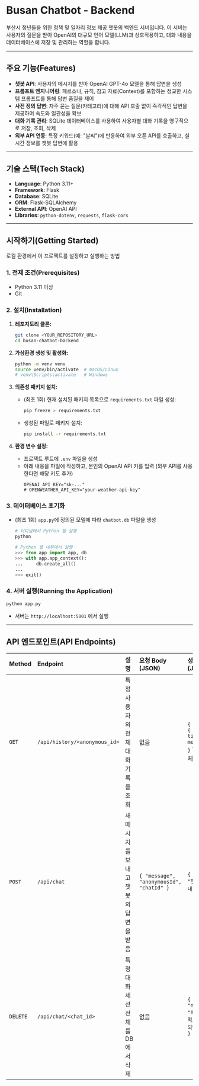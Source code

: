 #  Busan Chatbot - Backend

부산시 청년들을 위한 정책 및 일자리 정보 제공 챗봇의 백엔드 서버입니다. 이 서버는 사용자의 질문을 받아 OpenAI의 대규모 언어 모델(LLM)과 상호작용하고, 대화 내용을 데이터베이스에 저장 및 관리하는 역할을 합니다.

---

## 주요 기능(Features)

-   **챗봇 API**: 사용자의 메시지를 받아 OpenAI GPT-4o 모델을 통해 답변을 생성
-   **프롬프트 엔지니어링**: 페르소나, 규칙, 참고 자료(Context)를 포함하는 정교한 시스템 프롬프트를 통해 답변 품질을 제어
-   **사전 정의 답변**: 자주 묻는 질문(카테고리)에 대해 API 호출 없이 즉각적인 답변을 제공하여 속도와 일관성을 확보
-   **대화 기록 관리**: SQLite 데이터베이스를 사용하여 사용자별 대화 기록을 영구적으로 저장, 조회, 삭제
-   **외부 API 연동**: 특정 키워드(예: "날씨")에 반응하여 외부 오픈 API를 호출하고, 실시간 정보를 챗봇 답변에 활용

---

## 기술 스택(Tech Stack)

-   **Language**: Python 3.11+
-   **Framework**: Flask
-   **Database**: SQLite
-   **ORM**: Flask-SQLAlchemy
-   **External API**: OpenAI API
-   **Libraries**: `python-dotenv`, `requests`, `flask-cors`

---

## 시작하기(Getting Started)

로컬 환경에서 이 프로젝트를 설정하고 실행하는 방법

### 1. 전제 조건(Prerequisites)

-   Python 3.11 이상
-   Git

### 2. 설치(Installation)

1.  **레포지토리 클론:**
    ```bash
    git clone <YOUR_REPOSITORY_URL>
    cd busan-chatbot-backend
    ```

2.  **가상환경 생성 및 활성화:**
    ```bash
    python -m venv venv
    source venv/bin/activate  # macOS/Linux
    # venv\Scripts\activate   # Windows
    ```

3.  **의존성 패키지 설치:**
    * (최초 1회) 현재 설치된 패키지 목록으로 `requirements.txt` 파일 생성:
        ```bash
        pip freeze > requirements.txt
        ```
    * 생성된 파일로 패키지 설치:
        ```bash
        pip install -r requirements.txt
        ```

4.  **환경 변수 설정:**
    -   프로젝트 루트에 `.env` 파일을 생성
    -   아래 내용을 파일에 작성하고, 본인의 OpenAI API 키를 입력 (외부 API를 사용한다면 해당 키도 추가)
        ```
        OPENAI_API_KEY="sk-..."
        # OPENWEATHER_API_KEY="your-weather-api-key"
        ```

### 3. 데이터베이스 초기화

-   (최초 1회) `app.py`에 정의된 모델에 따라 `chatbot.db` 파일을 생성
    ```bash
    # 터미널에서 Python 셸 실행
    python
    ```
    ```python
    # Python 셸 내부에서 실행
    >>> from app import app, db
    >>> with app.app_context():
    ...     db.create_all()
    ...
    >>> exit()
    ```

### 4. 서버 실행(Running the Application)

```bash
python app.py
```
-   서버는 `http://localhost:5001` 에서 실행

---

## API 엔드포인트(API Endpoints)

| Method | Endpoint                      | 설명                       | 요청 Body (JSON)                                    | 성공 응답 (JSON)                                       |
| :----- | :---------------------------- |:-------------------------| :-------------------------------------------------- | :----------------------------------------------------- |
| `GET`  | `/api/history/<anonymous_id>` | 특정 사용자의 전체 대화 기록을 조회     | 없음                                                | `{ chatId: { id, title, messages } }` 형태의 객체      |
| `POST` | `/api/chat`                   | 새 메시지를 보내고 챗봇의 답변을 받음    | `{ "message", "anonymousId", "chatId" }`            | `{ "reply": "챗봇의 답변 내용" }`                      |
| `DELETE`| `/api/chat/<chat_id>`         | 특정 대화 세션 전체를 DB에서 삭제 | 없음                                                | `{ "message": "채팅이 성공적으로 삭제되었습니다." }` |